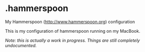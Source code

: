 # .hammerspoon
My Hammerspoon (http://www.hammerspoon.org) configuration

This is my configuration of hammerspoon running on my MacBook.

*Note: this is actually a work in progress. Things are still completely undocumented.*
